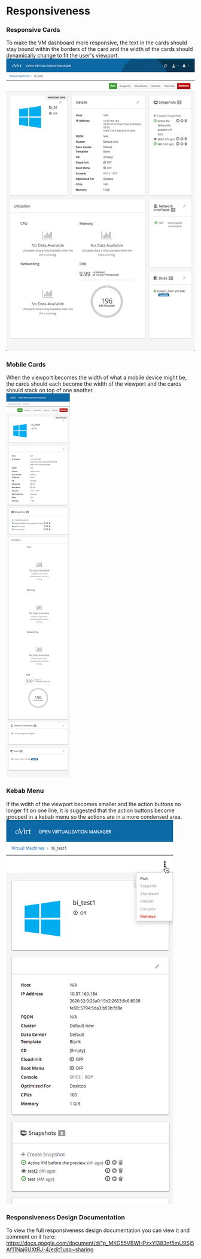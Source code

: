 # Responsiveness

### Responsive Cards
To make the VM dashboard more responsive, the text in the cards should stay bound within the borders of the card and the width of the cards should dynamically change to fit the user's viewport. 
![console-1](img/responsiveness-1.png)

### Mobile Cards
When the viewport becomes the width of what a mobile device might be, the cards should each become the width of the viewport and the cards should stack on top of one another.  
![console-1](img/responsiveness-2.png)

### Kebab Menu
If the wdith of the viewport becomes smaller and the action buttons no longer fit on one line, it is suggested that the action buttons become grouped in a kebab menu so the actions are in a more condensed area.  
![console-1](img/responsiveness-3.png)

### Responsiveness Design Documentation
To view the full responsiveness design documentation you can view it and comment on it here: https://docs.google.com/document/d/1p_MKG55VBWHPzxYl383nf5mU9Sj5Af11Naj6UXtRJ-4/edit?usp=sharing
